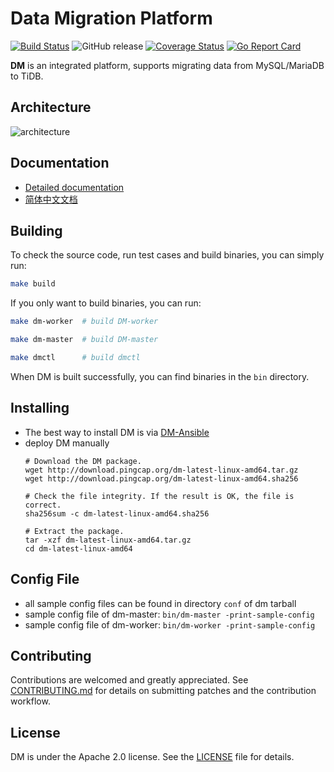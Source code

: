 # Data Migration Platform

[![Build Status](https://internal.pingcap.net/idc-jenkins/job/build_dm_master/badge/icon)](https://internal.pingcap.net/idc-jenkins/job/build_dm_master/)
![GitHub release](https://img.shields.io/github/tag-pre/pingcap/dm.svg)
[![Coverage Status](https://coveralls.io/repos/github/pingcap/dm/badge.svg)](https://coveralls.io/github/pingcap/dm)
[![Go Report Card](https://goreportcard.com/badge/github.com/pingcap/dm)](https://goreportcard.com/report/github.com/pingcap/dm)

**DM** is an integrated platform, supports migrating data from MySQL/MariaDB to TiDB.

## Architecture

![architecture](https://pingcap.com/images/docs/dm-architecture.png)

## Documentation

* [Detailed documentation](https://pingcap.com/docs/tools/data-migration-overview/)
* [简体中文文档](https://github.com/pingcap/tidb-tools/blob/docs/docs/dm/zh_CN/README.md)

## Building

To check the source code, run test cases and build binaries, you can simply run:

```bash
make build
```

If you only want to build binaries, you can run:
```bash
make dm-worker  # build DM-worker

make dm-master  # build DM-master

make dmctl      # build dmctl
``` 

When DM is built successfully, you can find binaries in the `bin` directory.

## Installing

* The best way to install DM is via [DM-Ansible](https://pingcap.com/docs/tools/data-migration-deployment/)
* deploy DM manually
  ```
  # Download the DM package.
  wget http://download.pingcap.org/dm-latest-linux-amd64.tar.gz
  wget http://download.pingcap.org/dm-latest-linux-amd64.sha256

  # Check the file integrity. If the result is OK, the file is correct.
  sha256sum -c dm-latest-linux-amd64.sha256

  # Extract the package.
  tar -xzf dm-latest-linux-amd64.tar.gz
  cd dm-latest-linux-amd64
  ```

## Config File

* all sample config files can be found in directory `conf` of dm tarball
* sample config file of dm-master: `bin/dm-master -print-sample-config`
* sample config file of dm-worker: `bin/dm-worker -print-sample-config`


## Contributing
Contributions are welcomed and greatly appreciated. See [CONTRIBUTING.md](./CONTRIBUTING.md)
for details on submitting patches and the contribution workflow.

## License
DM is under the Apache 2.0 license. See the [LICENSE](./LICENSE) file for details.
